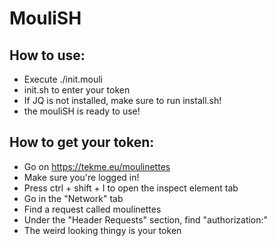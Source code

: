 # MouliSH

## How to use:

- Execute ./init.mouli
- init.sh to enter your token
- If JQ is not installed, make sure to run install.sh!
- the mouliSH is ready to use!

## How to get your token:

- Go on https://tekme.eu/moulinettes
- Make sure you're logged in!
- Press ctrl + shift + I to open the inspect element tab
- Go in the "Network" tab
- Find a request called moulinettes
- Under the "Header Requests" section, find "authorization:"
- The weird looking thingy is your token
